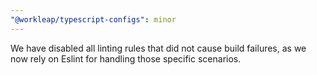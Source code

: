 ```yaml
---
"@workleap/typescript-configs": minor
---
```


We have disabled all linting rules that did not cause build failures, as we now rely on Eslint for handling those specific scenarios.
